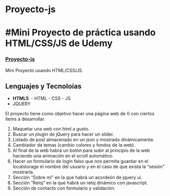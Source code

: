 # Proyecto-js
# #Mini Proyecto de práctica usando HTML/CSS/JS de Udemy

### [Proyecto-js](https://megagringa.github.io/Proyecto-js/index.html)

Mini Proyecto usando HTML/CSS/JS.

## Lenguajes y Tecnoloías

-   **HTML5**:
            - HTML
            - CSS
            - JS
-   JQUERY

El proyecto tiene como objetivo hacer una página web de 0 con ciertos items a desarrollar.

1. Maquetar una web con html a gusto.
2. Buscar un plugin de jQuery para hacer un slider.
3. Listado de post almacenado en un json y mostrado dinámicamente.
4. Cambiador de temas (cambio colores y fondos de la web).
5. Al final de la web habrá un botón para subir al principio de la web haciendo una animación en el scroll automático.
6. Hacer un formulario de login falso que nos permita guardar en el localstorage el nombre del usuario y en el caso de que exista      la “sesión” mostrarla.
7. Sección “Sobre mi” en la que habrá un acordeón de jquery ui.
8. Sección “Reloj” en la que habrá un reloj dinámico con javascript.
9. Sección de contacto con formulario y validación.
